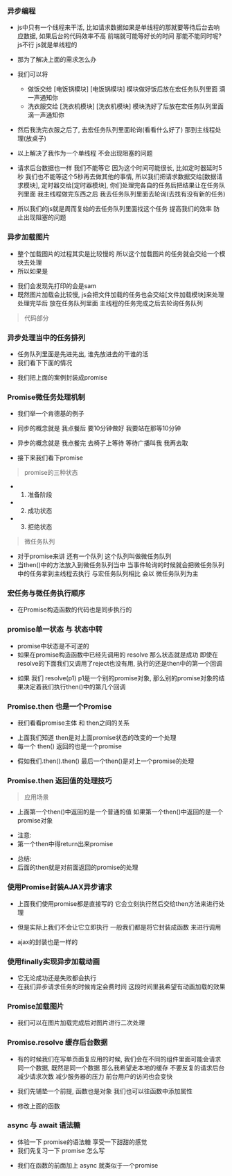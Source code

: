 ### 异步编程
- js中只有一个线程来干活, 比如请求数据如果是单线程的那就要等待后台去响应数据, 如果后台的代码效率不高 前端就可能等好长的时间 那能不能同时呢? js不行 js就是单线程的
<!-- 
  比如我一天的工作有 打扫卫生, 洗衣服, 做饭 就我一个人干(单线程)
  那么我打扫卫生(1小时) -- 洗衣服(1小时) -- 做饭(1小时) 

  那好 我找一些人安排下 a帮我打扫卫生, b帮我洗衣服, c做饭 这种模式就是(多线程)
 -->

- 那为了解决上面的需求怎么办
- 我们可以将
  - 做饭交给    [电饭锅模块] [电饭锅模块] 模块做好饭后放在宏任务队列里面 滴一声通知你
  - 洗衣服交给  [洗衣机模块] [洗衣机模块] 模块洗好了后放在宏任务队列里面 滴一声通知你

- 然后我洗完衣服之后了, 去宏任务队列里面轮询(看看什么好了) 那到主线程处理(放桌子)

- 以上解决了我作为一个单线程 不会出现阻塞的问题

- 请求后台数据也一样 我们不能等它 因为这个时间可能很长, 比如定时器延时5秒 我们也不能等这个5秒再去做其他的事情, 所以我们把请求数据交给[数据请求模块], 定时器交给[定时器模块], 你们处理完各自的任务后把结果让在任务队列里面 我主线程做完东西之后 我去任务队列里面去轮询(去找有没有新的任务)

- 所以我们的js就是周而复始的去任务队列里面找这个任务 提高我们的效率 防止出现阻塞的问题


### 异步加载图片
- 整个加载图片的过程其实是比较慢的 所以这个加载图片的任务就会交给一个模块去处理
- 所以如果是
<!-- 
  function loadImage(src) {
    let image = new Image();
    image.src = src
  }
  loadImage()

  console.log('sam')
 -->
      
- 我们会发现先打印的会是sam
- 既然图片加载会比较慢, js会把文件加载的任务也会交给[文件加载模块]来处理 处理完毕后 放在任务队列里面 主线程的任务完成之后去轮询任务队列
<!-- 
  我们来看看上面的代码的执行
  1. 系统会先执行 loadImage() 函数 会把文件加载的函数交给 [文件加载] 的模块
  [文件加载]模块处理完成之后 就会把结果放在 任务队列 里面

  2. js开始从下到下执行 执行完console.log('sam') 就会轮询任务队列 然后就会刨除图片加载成功的结果
 -->
      
> 代码部分
<!-- 
  // src      用来告诉我们加载哪一张图片
  // resolve  图片加载完成之后的处理函数
  function loadImage(src, resolve, reject) {
    let image = new Image();
    image.src = src

    // image.onload = resolve
    // 修改一下 把结果传递出去 让外面的函数处理结果
    image.onload = () => {
      resolve(image)
    }

    image.onerror = reject
  }


  loadImage('./upload/focus1.jpg', (image) => {
    document.body.appendChild(image)
    
  }, () => {
    console.log('图片加载失败');
  });
  console.log('sam');
 -->


### 异步处理当中的任务排列
- 任务队列里面是先进先出, 谁先放进去的干谁的活
- 我们看下下面的情况
<!-- 
  我们定义了两个js文件 hd.js   和   houduanren.js

  // hd.js文件中的代码
  function hd() {
    console.log('hd.js');
  }

  // houdunren.js中的代码
  function houduren() {
    hd();
    console.log('houdunren.js')
  }


  我们能看到 houdunren.js是依赖hd.js的 如果没有加载hd.js直接运行 houdunren.jd会报错
  hd is not defind

  所以在运行这两个js文件的时候 我们一定要确保 hd.js是先加载的 而 houdunren.js是后加载的



  // 我们定义一个加载函数
  function load(src, resolve) {
    let script = document.createElement('script)
    script.src = src

    // 当script加载成功后 执行resolve
    script.onload = resolve
    document.body.appendChild(script)
  }


  // 我们先看下下面的情况
  load('./js/hd.js', () => {
    hd()
  })

  load('./js/houdunren.js', () => {
    houdunren()
  })

  console.log(123432)

  首先说下console.log的问题 它肯定是最先打印的 因为是在主线程里面 只有主线程的任务执行完毕才会轮询任务队列

  而文件加载会交给文件加载模块, 当加载完毕后会抛给任务队列 然后主线程的任务完成后 开始轮询任务队列, 输出hd()的结果

  但是我们直接像上面那样写两个加载js文件的函数, 并不能保证hd.js会先进入任务队列被先加载, 而是看这两个js文件谁快 谁快谁先进

  所以可能会报 hd is not defined的问题 如果这两个js文件分布在不同的服务器上的话 这个问题暴露的可能性就会越高

  为了解决上面的问题 我们必须保证先加载hd.js 然后再加载houdunren.js

  所以我们要这样操作 嵌套 
  load('./js/hd.js', () => {
    load('./js/houdunren.js', () => {
      houdunren()
    })
  })

  我们先执行加载hd.js的任务, 加载完成后将hd.js放到任务队列里面 然后再来执行加载houdunren.js的任务
  houdunren.js加载完成后再把该任务放在任务队列里面

  也就是说 等执行houdunren.js的时候前面都加载完了
 -->

- 我们把上面的案例封装成promise
<!-- 
  function loadScript(src) {
    return new Promise((resolve, reject) => {
      let script = document.createElement(script)
      script.src = src

      script.onload = () => {
        resolve(script)
      }

      script.onerror = reject
      document.body.appendChild(script)
    })
  }

  loadScript('./js/hd.js').then(script => {
    console.log(script)  // <script src='hd.js'></script>

    // 在这里我们再继续加载houdunren 因为上面的hd.js已经加载完了
    loadScript('./js/houdunren.js').then(script => {
      // 这里就可以执行houdunren.js
      houdunren()
    })
  })


  // 上面还是嵌套 我们这么写
  loadScript('./js/hd.js').then(script => {
    return loadScript('./js/houdunren.js')
  })
  .then(script => {
    houdunren()
  })
 -->


### Promise微任务处理机制
- 我们举一个肯德基的例子
- 同步的概念就是 我点餐后 要10分钟做好 我要站在那等10分钟
- 异步的概念就是 我点餐完 去椅子上等待 等待广播叫我 我再去取

- 接下来我们看下promise

> promise的三种状态
- 1. <pending>      准备阶段
- 2. <fulfilled>    成功状态
- 3. <rejected>     拒绝状态
<!-- 
  new Promise((resolve, reject) => { }) 
  上面的代码 就相当于 肯德基再准备给我们做餐 所以 这时候我们打印
  console.log(new Promise((resolve, reject) => { }));

  当调用resolve()的时候就是 成功状态
  当调用reject() 的时候就是 拒绝状态

  .then() 方法就是处理 成功 或者 失败的状态 它有两个回调函数

  其实核心还是一样的 但是结构上来看更加的清晰了
 -->

> 微任务队列
- 对于promise来讲 还有一个队列 这个队列叫做微任务队列
- 当then()中的方法放入到微任务队列当中 当事件轮询的时候就会把微任务队列中的任务拿到主线程去执行 与宏任务队列相比 会以 微任务队列为主
<!-- 
  主体部分是同步的
  then的部分是异步的
 -->


### 宏任务与微任务执行顺序
- 在Promise构造函数的代码也是同步执行的
<!-- 
  // 1. 定义一个定时器 宏任务
  setTimeout(() => {
    console.log('setTimeout');
  }, 0)


  // 定义一个promise 主体中的代码是同步的, then中的是微任务
  new Promise((resolve, reject) => {
    console.log('promise')
    resolve();
    
  }).then((value) => {
    console.log('then 成功')
  })

  // 定义一个同步
  console.log('sam')

  打印顺序: promise  -- sam  -- then 成功  -- setTimeout
  
  执行到then的时候 会将then中的处理逻辑放入到微任务中 等待主线程内的任务执行完毕开始轮询微任务队列
 -->


### promise单一状态 与 状态中转
- promise中状态是不可逆的
- 如果在promise构造函数中已经先调用的 resolve 那么状态就是成功 即使在resolve的下面我们又调用了reject也没有用, 执行的还是then中的第一个回调
<!-- 
  因为我们第一次 调用 resolve() 后 已经把then放到了微任务里面了 已经上路了 也不能撤销了
 -->

- 如果 我们 resolve(p1) p1是一个别的promise对象, 那么别的promise对象的结果决定着我们执行then()中的第几个回调


### Promise.then 也是一个Promise
- 我们看看promise主体 和 then之间的关系
<!-- 
  let p1 = new Promise((resolve, reject) => {
      // 这里就相当于干活的人 

      // 如果这里一直没有发通知, then中就会一直在等待
      // 除非我发个通知 resolve('一瓶水')
  })

  p1.then(
    // 干完活需要交给then 看看满意不满意

    在这里我们会接到一个值, 就相当于我们让别人去买瓶水 这里就会接到一瓶水
  )     
 -->

- 上面我们知道 then是对上面promise状态的改变的一个处理
- 每一个 then() 返回的也是一个promise
<!-- 
  let p1 = new Promise((resolve, reject) => {
    resolve('一瓶可乐')
  })

  p1.then((value) => {
    console.log(value)    // 一瓶可乐
  })

  ------- 

  每一个then其实也是一个promise, 我们把p1赋值给p2
  let p2 = p1.then((value) => { 
    console.log(value)    // 一瓶可乐
  })

  console.log(p2)   // <pending>
  console.log(p1)   // <resolved>  '一瓶可乐'

  p1 是一个对构造函数中的处理
  p2 是一个新开的promise

  这个新开的promise会被放在微任务中, 等待主线程的任务执行完毕在去微任务里面轮询
 -->

- 假如我们.then().then() 最后一个then()是对上一个promise的处理



### Promise.then 返回值的处理技巧
<!-- 
  let p1 = new Promise((resolve, reject) => {
    resolve('fulfilled')
  }).then(
    value => console.log(value)
    reason => console.log(reason)
  );

  解析一下上面的代码
  p1的构造函数里 我们返回的是成功的状态 resolve('fulfilled') 里面的值就交给then来处理

  上面也分析了 上面代码中的.then()也是一个promise

  let p1 = new Promise((resolve, reject) => {
    resolve('fulfilled')
  }).then(

    // 因为第一个then()也是一个promise 默认返回的就是成功状态
    如果这里返回的是一个普通的值的话 那么下一个then()就会接到
    value => return 'houdnren'


  ).then(
    // 因为第一个then也是一个promise对象 默认是成功 所以这个then里面会执行第一个回调函数 打印成功的结果
    value => console.log(value)     // 后盾人
  );

  为什么要像上面这样设计呢? 比如 有的时候
  第一个任务是从后台抓取用户资料, 
  第二个任务是根据用户信息再把他所学的课程抓过来 

  有的时候是需要一步步的往下走的 这就是then存在的价值
 -->


> 应用场景
- 上面第一个then()中返回的是一个普通的值 如果第一个then()中返回的是一个promise对象
<!-- 
  let p1 = new Promise((resolve, reject) => {

    resolve('fulfilled')

  }).then(
    value => {
      return new Promise((resolve, reject) => {
        第一个then中返回的是一个Promise
      })
    }
  ).then(
    那么第二个then中就是对第一个then中的promise的处理
  )


  但是第一个then中的promise中没有调用resolve和reject也就是还没有进行处理 也就是准备状态(<pending>)所以第二个then中一直在等待 等待第一个then中的promise的完成

  也就是 比如

  p1 主体的promise中 是获取用户信息 然后走到了 第一个then中 就能拿到value
  然后根据value再从后台抓取用户的课程 在抓取用户的课程中 第二个then是不处理的
  除非我们在第一个then中调用的resolve代表处理完了

  那么第二个then就是对第一个then中的promise的处理 第二个then中的value就是用户的课程
 -->


- 注意:
- 第一个then中得return出来promise
<!-- 
  let p1 = new Promise((resolve, reject) => {

    resolve('fulfilled')

  }).then(
    value => {

      // 这里得return出来 
      return new Promise((resolve, reject) => {
      })
    }
  ).then(
  )

  第一个then中return出来 第二个then才是对第一个then中return出来的promise的处理

  如果不加return 那么 第二个then就是对第一个then的处理(因为then本身也是一个promise), 因为第一个then的promise前面没有return 它就是一个独立的promise
 -->

- 总结:
- 后面的then就是对前面返回的promise的处理


### 使用Promise封装AJAX异步请求
- 上面我们使用promise都是直接写的 它会立刻执行然后交给then方法来进行处理
<!-- 
  new Promise((resolve, reject) => {
    resolve('成功')
  }).then(value => console.log(value))
 -->

- 但是实际上我们不会让它立即执行 一般我们都是将它封装成函数 来进行调用
<!-- 
  function request() {
    new Promise((resolve, reject) => {
      resolve('成功')
    })
  }

  request().then(value => console.log(value))
 -->

- ajax的封装也是一样的
<!-- 
  function ajax(url) {
    return new Promise((resolve, reject) => {
      let xhr = new XMLHttpRequest();
      xhr.open('GET', url)
      xhr.send()
      xhr.onload = function() {
        if(this.status == 200) {
          resolve(JSON.parse(this.response))
        } else {
          reject('加载失败')
        }
      }
    })
  }

  ajax(url).then(value => console.log(value))
 -->


### 使用finally实现异步加载动画
- 它无论成功还是失败都会执行
- 在我们异步请求任务的时候肯定会费时间 这段时间里我希望有动画加载的效果
<!-- 
  div {
    width: 100px;
    height: 100px
    background: red
    color:#fff

    display:none;     默认的时候是隐藏的
  }

  <div>Loading...</div>



  function ajax(url) {

    // 当发送ajax的时候 显示出来 loading div
    document.querySelector('div').sytle.display ='block'

    return new Promise((resolve, reject) => {
      let xhr = new XMLHttpRequest();
      xhr.open('GET', url)
      xhr.send()
      xhr.onload = function() {
        if(this.status == 200) {
          resolve(JSON.parse(this.response))
        } else {
          reject('加载失败')
        }
      }
    })
  }


  ajax('url').then(这里对数据进行处理).fanilly(这里让元素再消失 div.style.display:none)


  // 自己做的案例
  let div = document.querySelector('div')
  let btn = document.querySelector('button')
  btn.addEventListener('click', function() {

    new Promise((resolve, reject) => {
      div.style.display = 'block'
      setTimeout(function() {
        resolve('数据读取成功')
      }, 6000)
      
    }).then(value => console.log(value)).finally(() => {
      div.style.display = 'none'
    })

  })
 -->


### Promise加载图片
- 我们可以在图片加载完成后对图片进行二次处理
<!-- 
  function loadImage(src) {
    return new Promise((resolve, reject) =>{
      const image = new Image()
      image.src = src
      image.onload = () => {
        resolve(image)
      }

      image.onerror = reject

      document.body.appendChild(image)
    })
  }

  // 这里能得到加载后图片的对象, 比如加载完成后 再对图片进行处理
  loadImage('img/links/1.jpg').then((image) => {
    image.style.border = '1px solid red'
  })
 -->


### Promise.resolve 缓存后台数据
<!-- 
  Promise.resolve('后盾人').then(value => {     <resolved>
    console.log(value)
  })
 -->

- 有的时候我们在写单页面复应用的时候, 我们会在不同的组件里面可能会请求同一个数据, 既然是同一个数据 那么我希望走本地的缓存 不要反复的请求后台 减少请求次数 减少服务器的压力 前台用户的访问也会变快
<!-- 
  // name 请求的用户 请求谁
  function query(name) {
    return ajax('url').then(user => {   users就是请求的数据
      return user
    })
  }

  // 使用封装的query函数 请求 后盾人
  query('后盾人').then(user => {
    console.log(user)
  })


  // 现在有还有一个 1秒钟后的请求  但是 我不希望这个请求还要从后台读取 我希望它走缓存
  setTimeout(() => {
     query('后盾人').then(user => {
      console.log(user)
    })
  }, 1000)

 -->

- 我们先铺垫一个前提, 函数也是对象 我们也可以往函数中添加属性
<!-- 
  // 1. 我们创建一个空函数, 
  function hd() {} 

  // 2. 函数也是对象, 所以也可以添加属性
  hd.site = 'slnn2080.com'
  console.dir(hd)   // 里面有我们添加的site属性
-->

- 修改上面的函数
<!-- 
  function query(name) {

    // 定义缓存 我们先看看函数中有没有定义的缓存 如果没有这个属性就给它加上 是一个map类型
    const cache = query.cache || (query.cache = new Map())
  
    // 每次取的时候 我们要检查一下 在我们的缓存中是否有这个数据 如果有直接返回出去
    if(cache.has(name)) {

      // 返出去一个成功状态的promise
      return Promise.resolve(cache.get(name))
    }

    return ajax('url').then(user => {   users就是请求的数据

      // 当我们取完数据的时候 就把数据压入map中
      cache.set(name, user)   // key就是name 值为user
      return user
    })
  }

  走缓存了 实际上是没有发生异步请求的 因为return的是if里面的 还有一个需要注意地方 因为下面的ajax的请求是异步的 需要花费时间, 所以直接走缓存的时候 还没有取到数据 所以我们再调用的时候, 要加个延时定时器 确保先取到数据 之后再走缓存

  确保从后台拿完数据再走缓存

  setTimeout(() => {
     query('后盾人').then(user => {
      console.log(user)
    })
  }, 1000)

 -->



### async 与 await 语法糖
- 体验一下 promise的语法糖 享受一下甜甜的感觉
- 我们先复习一下 promise 怎么写
<!-- 
  new Promise((resolve, reject) => {
    console.log('后盾人');

    // 改变状态后 就会走then方法
    resolve('houdunren.com')
  }).then(value => console.log(value))

  上面是通过promise创建出来的对象, then是都状态改变的处理
 -->

- 我们在函数的前面加上 async 就类似于一个promise
<!-- 
  async function hd() {}
  console.log(hd())       // Promise <resolved>

  函数前加上async 就是promise已解决的状态
  那按道理来讲

  async function hd() {
    return 'houdunren.com'
  }

  // 既然async返回的是一个promise的成功状态 我们函数调用的后面就应该可以加上then
  hd().then(value => console.log(value))


  上面就是使用 async 创建的 Promise 主体部分的语法糖(成功状态下的语法糖)
  我们再来看看 then 的语法糖 await

  async function hd() {
    let name = await 'houdunren.com'
    console.log(name)
  }

  await就相当于then
  比如: 第一个then返回一个promise对象, 第二个then会接收到前一个promise对象的值
  .then(v => {
    return new Promise(resolve => {
      setTimeout(() => {
        resolve('后盾人')
      }, 2000)
    })
  })
  .then(v => {
    console.log('后盾人')     // 第二个then就能取到第一个then中promise的结果
  })

  就相当于使用await 就是then的简写
  async function hd() {
    let name = await 'houdunren.com'   它返回了一个结果 我们就let name来接收
    console.log(name)
  }

 -->
